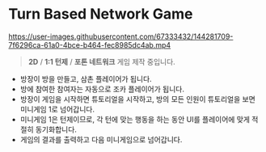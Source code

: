 # Turn Based Network Game



https://user-images.githubusercontent.com/67333432/144281709-7f6296ca-61a0-4bce-b464-fec8985dc4ab.mp4




> **2D** / **1:1 턴제** / **포톤 네트워크**  게임 제작 중입니다.

- 방장이 방을 만들고, 삼촌 플레이어가 됩니다.
- 방에 참여한 참여자는 자동으로 조카 플레이어가 됩니다.
- 방장이 게임을 시작하면 튜토리얼을 시작하고, 방의 모든 인원이 튜토리얼을 보면 미니게임 1로 넘어갑니다.
- 미니게임 1은 턴제이므로, 각 턴에 맞는 행동을 하는 동안 UI를 플레이어에 맞게 적절히 동기화합니다.
- 게임의 결과를 출력하고 다음 미니게임으로 넘어갑니다.
